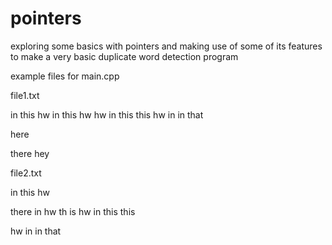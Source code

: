 # pointers
exploring some basics with pointers  and making use of some of its features to make a very basic duplicate word detection program

example files for main.cpp

file1.txt


in this hw     in this hw    hw in this
this hw in
in that

here

there
hey

file2.txt


in this hw

there
  in  hw th is    hw in this
this

 hw in
in that

